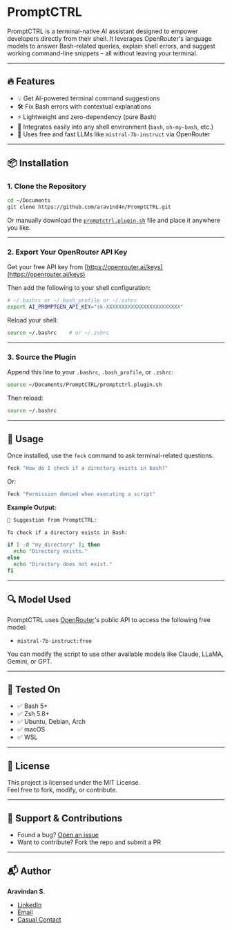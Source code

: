# PromptCTRL

PromptCTRL is a terminal-native AI assistant designed to empower developers directly from their shell. It leverages OpenRouter's language models to answer Bash-related queries, explain shell errors, and suggest working command-line snippets – all without leaving your terminal.

---

## 🔥 Features

- 💡 Get AI-powered terminal command suggestions
- 🛠️ Fix Bash errors with contextual explanations
- ⚡ Lightweight and zero-dependency (pure Bash)
- 🎯 Integrates easily into any shell environment (`bash`, `oh-my-bash`, etc.)
- 🧠 Uses free and fast LLMs like `mistral-7b-instruct` via OpenRouter

---

## 📦 Installation

### 1. Clone the Repository

```bash
cd ~/Documents
git clone https://github.com/arav1nd4n/PromptCTRL.git
```

Or manually download the [`promptctrl.plugin.sh`](promptctrl.plugin.sh) file and place it anywhere you like.

---

### 2. Export Your OpenRouter API Key

Get your free API key from [https://openrouter.ai/keys](https://openrouter.ai/keys)

Then add the following to your shell configuration:

```bash
# ~/.bashrc or ~/.bash_profile or ~/.zshrc
export AI_PROMPTGEN_API_KEY="sk-XXXXXXXXXXXXXXXXXXXXXXXX"
```

Reload your shell:

```bash
source ~/.bashrc    # or ~/.zshrc
```

---

### 3. Source the Plugin

Append this line to your `.bashrc`, `.bash_profile`, or `.zshrc`:

```bash
source ~/Documents/PromptCTRL/promptctrl.plugin.sh
```

Then reload:

```bash
source ~/.bashrc
```

---

## 🚀 Usage

Once installed, use the `feck` command to ask terminal-related questions.

```bash
feck "How do I check if a directory exists in bash?"
```

Or:

```bash
feck "Permission denied when executing a script"
```

**Example Output:**

```bash
🧠 Suggestion from PromptCTRL:

To check if a directory exists in Bash:

if [ -d "my_directory" ]; then
  echo "Directory exists."
else
  echo "Directory does not exist."
fi
```

---

## 🔍 Model Used

PromptCTRL uses [OpenRouter](https://openrouter.ai)'s public API to access the following free model:

- `mistral-7b-instruct:free`

You can modify the script to use other available models like Claude, LLaMA, Gemini, or GPT.

---

## 🧪 Tested On

- ✅ Bash 5+
- ✅ Zsh 5.8+
- ✅ Ubuntu, Debian, Arch
- ✅ macOS
- ✅ WSL

---

## 📝 License

This project is licensed under the MIT License.  
Feel free to fork, modify, or contribute.

---

## 🙋 Support & Contributions

- Found a bug? [Open an issue](https://github.com/arav1nd4n/PromptCTRL/issues)
- Want to contribute? Fork the repo and submit a PR

---

## 📬 Author

**Aravindan S.**  
- [LinkedIn](https://linkedin.com/in/arav1nd4n)  
- [Email](mailto:aravindans.s.offcl@gmail.com)  
- [Casual Contact](https://instagram.com/arav1nd4n)
